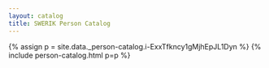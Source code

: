 ```yaml
---
layout: catalog
title: SWERIK Person Catalog
---
```

{% assign p = site.data._person-catalog.i-ExxTfkncy1gMjhEpJL1Dyn %}
{% include person-catalog.html p=p %}

